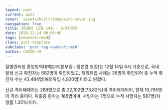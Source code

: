 ```yaml
---
layout: post
current: post
cover:  assets/built/images/nc-cover.jpg
navigation: True
title: 2020년 12월 14일 - 신규확진자
date: 2020-12-14 00:00:00
tags: [newConfirmed]
class: post-template
subclass: 'post tag-newConfirmed'
author: COVID-19
---
```


질병관리청 중앙방역대책본부(본부장 : 정은경 청장)는 12월 14일 0시 기준으로, 
국내 발생 신규 확진자는 682명이 확인되었고, 
해외유입 사례는 36명이 확인되어 총 누적 확진자 수는 43,484명(해외유입 4,930명)이라고 밝혔다.

신규 격리해제자는 288명으로 총 32,102명(73.82%)이 격리해제되어, 현재 10,795명이 격리 중이다. 
위중증 환자는 185명이며, 사망자는 7명으로 누적 사망자는 587명(치명률 1.35%)이다.